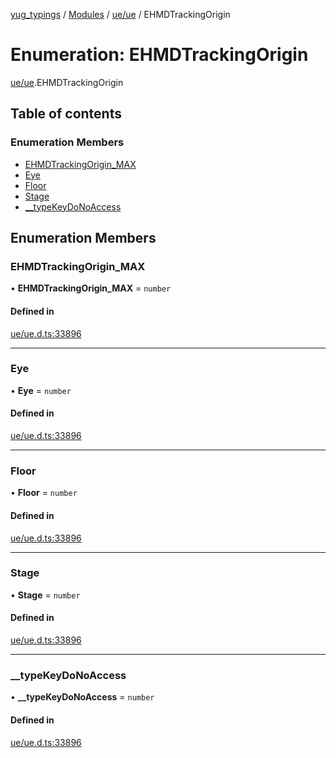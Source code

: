 [yug_typings](../README.md) / [Modules](../modules.md) / [ue/ue](../modules/ue_ue.md) / EHMDTrackingOrigin

# Enumeration: EHMDTrackingOrigin

[ue/ue](../modules/ue_ue.md).EHMDTrackingOrigin

## Table of contents

### Enumeration Members

- [EHMDTrackingOrigin\_MAX](ue_ue.EHMDTrackingOrigin.md#ehmdtrackingorigin_max)
- [Eye](ue_ue.EHMDTrackingOrigin.md#eye)
- [Floor](ue_ue.EHMDTrackingOrigin.md#floor)
- [Stage](ue_ue.EHMDTrackingOrigin.md#stage)
- [\_\_typeKeyDoNoAccess](ue_ue.EHMDTrackingOrigin.md#__typekeydonoaccess)

## Enumeration Members

### EHMDTrackingOrigin\_MAX

• **EHMDTrackingOrigin\_MAX** = `number`

#### Defined in

[ue/ue.d.ts:33896](https://github.com/YugMetaverse/yug_typings/blob/25cad34/ue/ue.d.ts#L33896)

___

### Eye

• **Eye** = `number`

#### Defined in

[ue/ue.d.ts:33896](https://github.com/YugMetaverse/yug_typings/blob/25cad34/ue/ue.d.ts#L33896)

___

### Floor

• **Floor** = `number`

#### Defined in

[ue/ue.d.ts:33896](https://github.com/YugMetaverse/yug_typings/blob/25cad34/ue/ue.d.ts#L33896)

___

### Stage

• **Stage** = `number`

#### Defined in

[ue/ue.d.ts:33896](https://github.com/YugMetaverse/yug_typings/blob/25cad34/ue/ue.d.ts#L33896)

___

### \_\_typeKeyDoNoAccess

• **\_\_typeKeyDoNoAccess** = `number`

#### Defined in

[ue/ue.d.ts:33896](https://github.com/YugMetaverse/yug_typings/blob/25cad34/ue/ue.d.ts#L33896)
